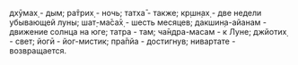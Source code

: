 дхӯмах̣ - дым; ра̄трих̣ - ночь; татха̄ - также; кр̣шн̣ах̣ - две недели убывающей луны; шат̣-ма̄са̄х̣ - шесть месяцев; дакшин̣а-айанам - движение солнца на юге; татра - там; ча̄ндра-масам - к Луне; джйотих̣ - свет; йогӣ - йог-мистик; пра̄пйа - достигнув; нивартате - возвращается.